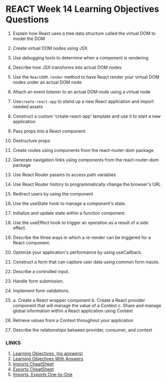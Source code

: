# REACT Week 14 Learning Objectives Questions

1. Explain how React uses a tree data structure called the virtual DOM to model the DOM

2. Create virtual DOM nodes using JSX

3. Use debugging tools to determine when a component is rendering

4. Describe how JSX transforms into actual DOM nodes

5. Use the `ReactDOM.render` method to have React render your virtual DOM nodes under an actual DOM node

6. Attach an event listener to an actual DOM node using a virtual node

7. Use`create-react-app` to stand up a new React application and import needed assets

8. Construct a custom 'create-react-app' template and use it to start a new application

9. Pass props into a React component

10. Destructure props

11. Create routes using components from the react-router-dom package

12. Generate navigation links using components from the react-router-dom package

13. Use React Router params to access path variables

14. Use React Router history to programmatically change the browser's URL

15. Redirect users by using the <Redirect> component

16. Use the useState hook to manage a component's state.

17. Initialize and update state within a function component.

18. Use the useEffect hook to trigger an operation as a result of a side effect.

19. Describe the three ways in which a re-render can be triggered for a React component.

20. Optimize your application's performance by using useCallback.

21. Construct a form that can capture user data using common form inputs.

22. Describe a controlled input.

23. Handle form submission.

24. Implement form validations.

25. a. Create a React wrapper component
    b. Create a React provider component that will manage the value of a Context
    c. Share and manage global information within a React application using Context

26. Retrieve values from a Context throughout your application

27. Describe the relationships between provider, consumer, and context

### LINKS

1. [Learning Objectives, (no answers)](./learning-objectives-empty.md)
2. [Learning Objectives With Answers](./learning-objectives-filled.md)
3. [Imports CheatSheet](./imports-cheatsheet.md)
4. [Exports CheatSheet](./exports-cheatsheet.md)
5. [Imports, Exports One-to-One](./import-export-glance.md)
